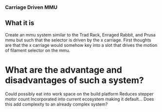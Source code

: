 ### Carriage Driven MMU
## What it is 
Create an mmu system similar to the Trad Rack, Enraged Rabbit, and Prusa mmu but such that the selector is driven by the x carriage.  First thoughts are that the x carriage would somehow key into a slot that drives the motion of filament selector on the mmu.

# What are the advantage and disadvantages of such a system?
Could possibly eat into work space on the build platform
Reduces stepper motor count
Incorporated into current ecosystem making it default...
Does this add complexity to an already complex system?
